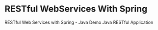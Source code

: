 # RESTful WebServices With Spring
RESTful Web Services with Spring - Java
Demo Java RESTful Application


